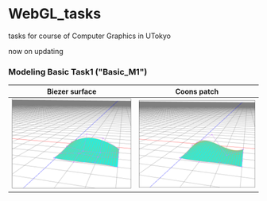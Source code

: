 # WebGL_tasks

tasks for course of Computer Graphics in UTokyo

now on updating

### Modeling Basic Task1 ("Basic_M1")
Biezer surface     |  Coons patch
:-------------------------:|:-------------------------:
![](https://github.com/YanZhu00/WebGL_tasks/blob/main/screenshots/M1_bezier_surface.png)  |![](https://github.com/YanZhu00/WebGL_tasks/blob/main/screenshots/M1_coons_surface.png)


